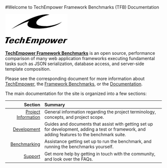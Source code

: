 #Welcome to TechEmpower Framework Benchmarks (TFB) Documentation

![TechEmpower Logo](img/te-logo-black-200.png)

[__TechEmpower Framework Benchmarks__](http://www.techempower.com/benchmarks/) is an open source, performance comparison of many web application frameworks executing fundamental tasks such as JSON serialization, database access, and server-side template composition.

Please see the corresponding document for more information about [TechEmpower](About/TechEmpower), the [Framework Benchmarks](About/Framework-Benchmarks), or the [Documentation](About/Documentation).

The main documentation for the site is organized into a few sections:

| Section | Summary |
| ------: | :------ |
|[Project Information](Project-Information/)| General information regarding the project terminology, concepts, and project scope. |
|[Development](Development/)| Guides and documents that assist with getting set up for development, adding a test or framework, and adding features to the benchmark suite. |
|[Benchmarking](Benchmarking/)| Assistance getting set up to run the benchmark, and running the benchmarks yourself. |
|[Support](Support/)| Get more help by getting in touch with the community, and look over the FAQs. |
